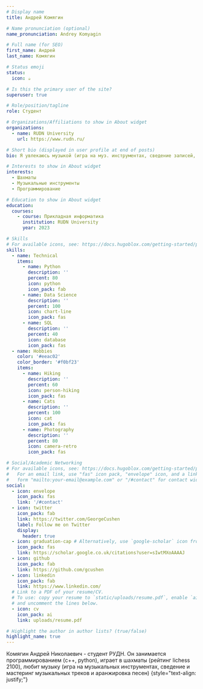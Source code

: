 ```yaml
---
# Display name
title: Андрей Комягин

# Name pronunciation (optional)
name_pronunciation: Andrey Komyagin

# Full name (for SEO)
first_name: Андрей
last_name: Комягин

# Status emoji
status: 
  icon: ☕️

# Is this the primary user of the site?
superuser: true

# Role/position/tagline
role: Студент

# Organizations/Affiliations to show in About widget
organizations:
  - name: RUDN University
    url: https://www.rudn.ru/

# Short bio (displayed in user profile at end of posts)
bio: Я увлекаюсь музыкой (игра на муз. инструментах, сведение записей, композиция), играю в шахматы lichess 2100, занимаюсь программированием (c++, python). 

# Interests to show in About widget
interests:
  - Шахматы
  - Музыкальные инструменты
  - Программирование

# Education to show in About widget
education:
  courses:
    - course: Прикладная информатика
      institution: RUDN University
      year: 2023

# Skills
# For available icons, see: https://docs.hugoblox.com/getting-started/page-builder/#icons
skills:
  - name: Technical
    items:
      - name: Python
        description: ''
        percent: 80
        icon: python
        icon_pack: fab
      - name: Data Science
        description: ''
        percent: 100
        icon: chart-line
        icon_pack: fas
      - name: SQL
        description: ''
        percent: 40
        icon: database
        icon_pack: fas
  - name: Hobbies
    color: '#eeac02'
    color_border: '#f0bf23'
    items:
      - name: Hiking
        description: ''
        percent: 60
        icon: person-hiking
        icon_pack: fas
      - name: Cats
        description: ''
        percent: 100
        icon: cat
        icon_pack: fas
      - name: Photography
        description: ''
        percent: 80
        icon: camera-retro
        icon_pack: fas

# Social/Academic Networking
# For available icons, see: https://docs.hugoblox.com/getting-started/page-builder/#icons
#   For an email link, use "fas" icon pack, "envelope" icon, and a link in the
#   form "mailto:your-email@example.com" or "/#contact" for contact widget.
social:
  - icon: envelope
    icon_pack: fas
    link: '/#contact'
  - icon: twitter
    icon_pack: fab
    link: https://twitter.com/GeorgeCushen
    label: Follow me on Twitter
    display:
      header: true
  - icon: graduation-cap # Alternatively, use `google-scholar` icon from `ai` icon pack
    icon_pack: fas
    link: https://scholar.google.co.uk/citations?user=sIwtMXoAAAAJ
  - icon: github
    icon_pack: fab
    link: https://github.com/gcushen
  - icon: linkedin
    icon_pack: fab
    link: https://www.linkedin.com/
  # Link to a PDF of your resume/CV.
  # To use: copy your resume to `static/uploads/resume.pdf`, enable `ai` icons in `params.yaml`,
  # and uncomment the lines below.
  - icon: cv
    icon_pack: ai
    link: uploads/resume.pdf

# Highlight the author in author lists? (true/false)
highlight_name: true
---
```


Комягин Андрей Николаевич - студент РУДН. Он занимается программированием (c++, python), играет в шахматы (рейтинг lichess 2100), любит музыку (игра на музыкальных инструментах, сведение и мастеринг музыкальных треков и аранжировка песен) 
{style="text-align: justify;"}
